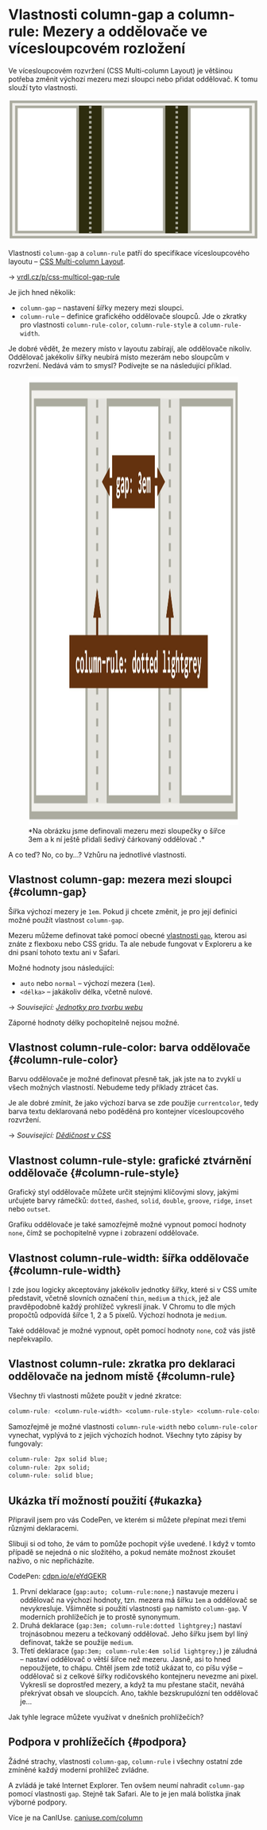 # Vlastnosti column-gap a column-rule: Mezery a oddělovače ve vícesloupcovém rozložení

Ve vícesloupcovém rozvržení (CSS Multi-column Layout) je většinou potřeba změnit výchozí mezeru mezi sloupci nebo přidat oddělovač. K tomu slouží tyto vlastnosti.

<span class="book-index" data-book-index="column-gap"></span>
<span class="book-index" data-book-index="column-rule"></span>

<div class="connected" markdown="1">

![CSS vlastnosti column-gap a column-rule](../dist/images/small/vdlayout/css-multicol-gap-rule-scheme.jpg)

<div class="web-only" markdown="1">

Vlastnosti `column-gap` a `column-rule` patří do specifikace vícesloupcového layoutu – [CSS Multi-column Layout](css-multicolumn.md).

</div>

<div class="ebook-only" markdown="1">

→ [vrdl.cz/p/css-multicol-gap-rule](https://www.vzhurudolu.cz/prirucka/css-multicol-gap-rule)

</div>

</div>


Je jich hned několik:

- `column-gap` – nastavení šířky mezery mezi sloupci.
- `column-rule` – definice grafického oddělovače sloupců. Jde o zkratky pro vlastnosti `column-rule-color`, `column-rule-style` a `column-rule-width`.

Je dobré vědět, že mezery místo v layoutu zabírají, ale oddělovače nikoliv. Oddělovač jakékoliv šířky neubírá místo mezerám nebo sloupcům v rozvržení. Nedává vám to smysl? Podívejte se na následující příklad.

<figure>
<img src="../dist/images/original/vdlayout/css-multicol-gap-rule.jpg" width="1600" height="900" alt="CSS vlastnosti column-gap a column-rule">
<figcaption markdown="1">
*Na obrázku jsme definovali mezeru mezi sloupečky o šířce 3em a k ní ještě přidali šedivý čárkovaný oddělovač .*
</figcaption>
</figure>

A co teď? No, co by…? Vzhůru na jednotlivé vlastnosti.

## Vlastnost column-gap: mezera mezi sloupci {#column-gap}

Šířka výchozí mezery je `1em`. Pokud ji chcete změnit, je pro její definici možné použít vlastnost `column-gap`.

<!-- AdSnippet -->

Mezeru můžeme definovat také pomocí obecné [vlastnosti `gap`](css-gap.md), kterou asi znáte z flexboxu nebo CSS gridu. Ta ale nebude fungovat v Exploreru a ke dni psaní tohoto textu ani v Safari.

Možné hodnoty jsou následující:

- `auto` nebo `normal` – výchozí mezera (`1em`).
- `<délka>` – jakákoliv délka, včetně nulové.

<div class="web-only" markdown="1">

→ *Související: [Jednotky pro tvorbu webu](jednotky.md)*

</div>

Záporné hodnoty délky pochopitelně nejsou možné.

## Vlastnost column-rule-color: barva oddělovače {#column-rule-color}

Barvu oddělovače je možné definovat přesně tak, jak jste na to zvyklí u všech možných vlastností. Nebudeme tedy příklady ztrácet čas.

Je ale dobré zmínit, že jako výchozí barva se zde použije `currentcolor`, tedy barva textu deklarovaná nebo poděděná pro kontejner vícesloupcového rozvržení.

<div class="web-only" markdown="1">

→ *Související: [Dědičnost v CSS](css-dedicnost.md)*

</div>

## Vlastnost column-rule-style: grafické ztvárnění oddělovače {#column-rule-style}

Grafický styl oddělovače můžete určit stejnými klíčovými slovy, jakými určujete barvy rámečků: `dotted`, `dashed`, `solid`, `double`, `groove`, `ridge`, `inset` nebo `outset`.

Grafiku oddělovače je také samozřejmě možné vypnout pomocí hodnoty `none`, čímž se pochopitelně vypne i zobrazení oddělovače.

## Vlastnost column-rule-width: šířka oddělovače {#column-rule-width}

I zde jsou logicky akceptovány jakékoliv jednotky šířky, které si v CSS umíte představit, včetně slovních označení `thin`, `medium` a `thick`, jež ale pravděpodobně každý prohlížeč vykreslí jinak. V Chromu to dle mých propočtů odpovídá šířce 1, 2 a 5 pixelů. Výchozí hodnota je `medium`.

Také oddělovač je možné vypnout, opět pomocí hodnoty `none`, což vás jistě nepřekvapilo.

## Vlastnost column-rule: zkratka pro deklaraci oddělovače na jednom místě {#column-rule}

Všechny tři vlastnosti můžete použít v jedné zkratce:

```css
column-rule: <column-rule-width> <column-rule-style> <column-rule-color>
```

Samozřejmě je možné vlastnosti `column-rule-width` nebo `column-rule-color` vynechat, vyplývá to z jejich výchozích hodnot. Všechny tyto zápisy by fungovaly:

```css
column-rule: 2px solid blue;
column-rule: 2px solid;
column-rule: solid blue;
```

## Ukázka tří možností použití {#ukazka}

Připravil jsem pro vás CodePen, ve kterém si můžete přepínat mezi třemi různými deklaracemi.

<div class="ebook-only" markdown="1">

Slibuji si od toho, že vám to pomůže pochopit výše uvedené. I když v tomto případě se nejedná o nic složitého, a pokud nemáte možnost zkoušet naživo, o nic nepřicházíte.

</div>

CodePen: [cdpn.io/e/eYdGEKR](https://codepen.io/machal/pen/eYdGEKR?editors=1100)

1. První deklarace (`gap:auto; column-rule:none;`) nastavuje mezeru i oddělovač na výchozí hodnoty, tzn. mezera má šířku `1em` a oddělovač se nevykresluje. Všimněte si použití vlastnosti `gap` namísto `column-gap`. V moderních prohlížečích je to prostě synonymum.
2. Druhá deklarace (`gap:3em; column-rule:dotted lightgrey;`) nastaví trojnásobnou mezeru a tečkovaný oddělovač. Jeho šířku jsem byl líný definovat, takže se použije `medium`.
3. Třetí deklarace (`gap:3em; column-rule:4em solid lightgrey;`) je záludná – nastaví oddělovač o větší šířce než mezeru. Jasně, asi to hned nepoužijete, to chápu. Chtěl jsem zde totiž ukázat to, co píšu výše – oddělovač si z celkové šířky rodičovského kontejneru nevezme ani pixel. Vykreslí se doprostřed mezery, a když ta mu přestane stačit, neváhá překrývat obsah ve sloupcích. Ano, takhle bezskrupulózní ten oddělovač je…

Jak tyhle legrace můžete využívat v dnešních prohlížečích?

## Podpora v prohlížečích {#podpora}

Žádné strachy, vlastnosti `column-gap`, `column-rule` i všechny ostatní zde zmíněné každý moderní prohlížeč zvládne.

A zvládá je také Internet Explorer. Ten ovšem neumí nahradit `column-gap` pomocí vlastnosti `gap`. Stejně tak Safari. Ale to je jen malá bolístka jinak výborné podpory.

Více je na CanIUse. [caniuse.com/column](https://caniuse.com/?search=column)

<!-- AdSnippet -->
